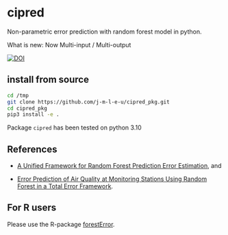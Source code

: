 # cipred

Non-parametric error prediction with random forest model in python.

What is new: Now Multi-input / Multi-output

[![DOI](https://zenodo.org/badge/605932757.svg)](https://zenodo.org/badge/latestdoi/605932757)


## install from source
```bash
cd /tmp
git clone https://github.com/j-m-l-e-u/cipred_pkg.git
cd cipred_pkg
pip3 install -e . 
```

Package `cipred` has been tested on python 3.10

## References

- [A Unified Framework for Random Forest Prediction Error Estimation](https://www.jmlr.org/papers/volume22/18-558/18-558.pdf), and

- [Error Prediction of Air Quality at Monitoring Stations Using Random Forest in a Total Error Framework](https://www.mdpi.com/1424-8220/21/6/2160/htm).

## For R users

Please use the R-package [forestError](https://github.com/benjilu/forestError).
